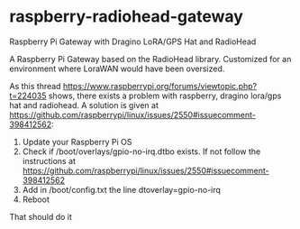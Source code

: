 # raspberry-radiohead-gateway
Raspberry Pi Gateway with Dragino LoRA/GPS Hat and RadioHead

A Raspberry Pi Gateway based on the RadioHead library. Customized for an environment where LoraWAN would have been oversized.

As this thread https://www.raspberrypi.org/forums/viewtopic.php?t=224035 shows, there exists a problem with raspberry, dragino lora/gps hat and radiohead. A solution is given at https://github.com/raspberrypi/linux/issues/2550#issuecomment-398412562:

1. Update your Raspberry Pi OS
2. Check if /boot/overlays/gpio-no-irq.dtbo exists. If not follow the instructions at https://github.com/raspberrypi/linux/issues/2550#issuecomment-398412562
3. Add in /boot/config.txt the line dtoverlay=gpio-no-irq
4. Reboot

That should do it
